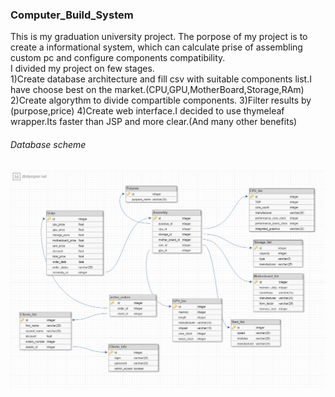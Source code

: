 ### Computer_Build_System
This is my graduation university project.
The porpose of my project is to create a informational system, which can calculate prise of assembling custom pc and configure components compatibility.<br>
I divided my project on few stages.<br>
1)Create database architecture and fill csv with suitable components list.I have choose best on the market.(CPU,GPU,MotherBoard,Storage,RAm)
<br>
2)Create algorythm to divide compartible components.
3)Filter results by (purpose,price)
4)Create web interface.I decided to use thymeleaf wrapper.Its faster than JSP and more clear.(And many other benefits)
###### Database scheme 
<img src="https://github.com/Javac-g/Computer_Build_System/blob/master/orders.png">


